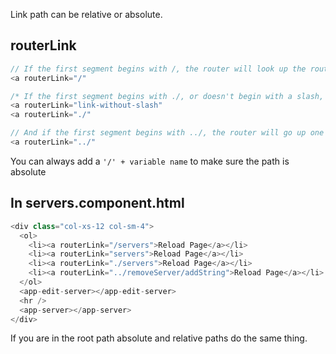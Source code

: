 
Link path can be relative or absolute.


## routerLink
```ts
// If the first segment begins with /, the router will look up the route from the root of the app.
<a routerLink="/"

/* If the first segment begins with ./, or doesn't begin with a slash, the router will instead look in the children of the current activated route. */
<a routerLink="link-without-slash"
<a routerLink="./"

// And if the first segment begins with ../, the router will go up one level.
<a routerLink="../"
```

You can always add a `'/' + variable name` to make sure the path is absolute
## In servers.component.html

```ts
<div class="col-xs-12 col-sm-4">
  <ol>
    <li><a routerLink="/servers">Reload Page</a></li>
    <li><a routerLink="servers">Reload Page</a></li>
    <li><a routerLink="./servers">Reload Page</a></li>
    <li><a routerLink="../removeServer/addString">Reload Page</a></li>
  </ol>
  <app-edit-server></app-edit-server>
  <hr />
  <app-server></app-server>
</div>
```

If you are in the root path absolute and relative paths do the same thing.
